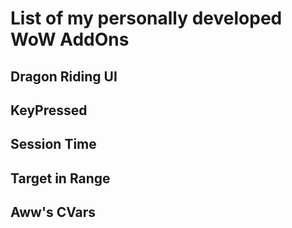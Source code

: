 # List of my personally developed WoW AddOns

## Dragon Riding UI

## KeyPressed

## Session Time

## Target in Range

## Aww's CVars